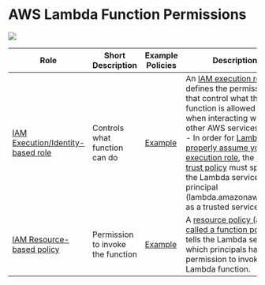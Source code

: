 
# AWS Lambda Function Permissions

![](https://explore.skillbuilder.aws/files/a/w/aws_prod1_docebosaas_com/1679760000/JYmGMwB20J8gK2ybFtJ0GQ/tincan/674187_1676990596_p1gpq6pq781l3ntaa1fcbps6c0t4_zip/assets/QODqDGK0KjcceozK_X6H1_GQmhs5R9lk0-Section3-lambdapermissions_NOPROCESS_.jpg)

| Role                                                                                                               | Short Description                 | Example Policies                                                                                                                   | Description                                                                                                                                                                                                                                                                                                                                                                                                                                                                                                                                                                                                  |
|--------------------------------------------------------------------------------------------------------------------|-----------------------------------|------------------------------------------------------------------------------------------------------------------------------------|--------------------------------------------------------------------------------------------------------------------------------------------------------------------------------------------------------------------------------------------------------------------------------------------------------------------------------------------------------------------------------------------------------------------------------------------------------------------------------------------------------------------------------------------------------------------------------------------------------------|
| [IAM Execution/Identity-based role](https://docs.aws.amazon.com/lambda/latest/dg/lambda-intro-execution-role.html) | Controls what function can do     | [Example](../../2_SecurityAndIdentityServices/1_IdentityServices/AWSIAM/samplePolicies/IdentityPolicies/dynamodbPolicy.json)       | An [IAM execution role](https://docs.aws.amazon.com/lambda/latest/dg/lambda-intro-execution-role.html) defines the permissions that control what the function is allowed to do when interacting with other AWS services.<br/>- In order for [Lambda to properly assume your execution role](https://docs.aws.amazon.com/lambda/latest/dg/lambda-intro-execution-role.html), the [role's trust policy](../../2_SecurityAndIdentityServices/1_IdentityServices/AWSIAM/samplePolicies/ResourcePolicies/lambdaTrustPolicy.json) must specify the Lambda service principal (lambda.amazonaws.com) as a trusted service. |
| [IAM Resource-based policy](https://docs.aws.amazon.com/lambda/latest/dg/access-control-resource-based.html)       | Permission to invoke the function | [Example](../../2_SecurityAndIdentityServices/1_IdentityServices/AWSIAM/samplePolicies/ResourcePolicies/lambdaResourcePolicy.json) | A [resource policy (also called a function policy)](https://docs.aws.amazon.com/lambda/latest/dg/access-control-resource-based.html) tells the Lambda service which principals have permission to invoke the Lambda function.                                                                                                                                                                                                                                                                                                                                                                                |
